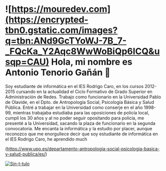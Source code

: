 # ![https://mouredev.com](https://encrypted-tbn0.gstatic.com/images?q=tbn:ANd9GcTYoWJ-7B_7-_FQcKa_Y2Aqc8WwWoBiQp6ICQ&usqp=CAU) Hola, mi nombre es Antonio Tenorio Gañán 👋
Soy estudiante de informática en el IES Rodrigo Caro, en los cursos 2012-2015 cursando en la actualidad el Ciclo Formativo de Grado Superior en Administración de Redes.
Trabajo como funcionario en la Universidad Pablo de Olavide, en el Dpto. de Antropología Social, Psicología Básica y Salud Pública. Entré a trabajar en la Universidad como conserje en el año 1998-99, mientras trabajaba estudiaba para las oposiciones de policía local, cumplí los 30 años y al no poder seguir opositando para policía, me presenté a la Universidad, sacando la plaza de funcionario en la segunda convocatoria.
Me encanta la informática y la estudio por placer, aunque reconozco que me enorgullece decir que soy estudiante de informática en el IES Rodrigo Caro, he aprendido much


(https://www.upo.es/departamento-antropologia-social-psicologia-basica-y-salud-publica/es/)

<a href='https://postimages.org/' target='_blank'><img src='https://i.postimg.cc/xqrYch2v/Sin-t-tulo.jpg' border='0' alt='Sin-t-tulo'/></a>


